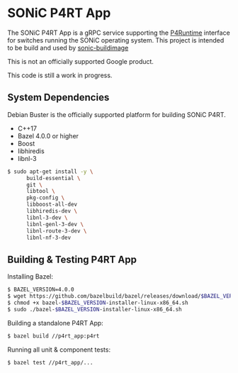 # SONiC P4RT App

The SONiC P4RT App is a gRPC service supporting the
[P4Runtime](https://github.com/p4lang/p4runtime) interface for switches running
the SONiC operating system. This project is intended to be build and used by
[sonic-buildimage](https://github.com/pins/sonic-buildimage/tree/pins/202012_20210206/src/sonic-p4rt)

This is not an officially supported Google product.

This code is still a work in progress.

## System Dependencies

Debian Buster is the officially supported platform for building SONiC P4RT.

*   C++17
*   Bazel 4.0.0 or higher
*   Boost
*   libhiredis
*   libnl-3

```bash
$ sudo apt-get install -y \
      build-essential \
      git \
      libtool \
      pkg-config \
      libboost-all-dev
      libhiredis-dev \
      libnl-3-dev \
      libnl-genl-3-dev \
      libnl-route-3-dev \
      libnl-nf-3-dev
```

## Building & Testing P4RT App

Installing Bazel:

```bash
$ BAZEL_VERSION=4.0.0
$ wget https://github.com/bazelbuild/bazel/releases/download/$BAZEL_VERSION/bazel-$BAZEL_VERSION-installer-linux-x86_64.sh
$ chmod +x bazel-$BAZEL_VERSION-installer-linux-x86_64.sh
$ sudo ./bazel-$BAZEL_VERSION-installer-linux-x86_64.sh
```

Building a standalone P4RT App:

```bash
$ bazel build //p4rt_app:p4rt
```

Running all unit & component tests:

```bash
$ bazel test //p4rt_app/...
```
